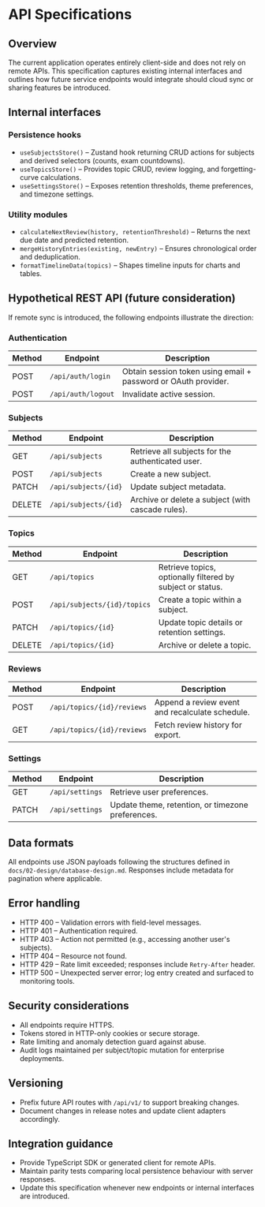 # API Specifications

## Overview
The current application operates entirely client-side and does not rely on remote APIs. This specification captures existing internal interfaces and outlines how future service endpoints would integrate should cloud sync or sharing features be introduced.

## Internal interfaces
### Persistence hooks
- `useSubjectsStore()` – Zustand hook returning CRUD actions for subjects and derived selectors (counts, exam countdowns).
- `useTopicsStore()` – Provides topic CRUD, review logging, and forgetting-curve calculations.
- `useSettingsStore()` – Exposes retention thresholds, theme preferences, and timezone settings.

### Utility modules
- `calculateNextReview(history, retentionThreshold)` – Returns the next due date and predicted retention.
- `mergeHistoryEntries(existing, newEntry)` – Ensures chronological order and deduplication.
- `formatTimelineData(topics)` – Shapes timeline inputs for charts and tables.

## Hypothetical REST API (future consideration)
If remote sync is introduced, the following endpoints illustrate the direction:

### Authentication
| Method | Endpoint | Description |
| --- | --- | --- |
| POST | `/api/auth/login` | Obtain session token using email + password or OAuth provider. |
| POST | `/api/auth/logout` | Invalidate active session. |

### Subjects
| Method | Endpoint | Description |
| --- | --- | --- |
| GET | `/api/subjects` | Retrieve all subjects for the authenticated user. |
| POST | `/api/subjects` | Create a new subject. |
| PATCH | `/api/subjects/{id}` | Update subject metadata. |
| DELETE | `/api/subjects/{id}` | Archive or delete a subject (with cascade rules). |

### Topics
| Method | Endpoint | Description |
| --- | --- | --- |
| GET | `/api/topics` | Retrieve topics, optionally filtered by subject or status. |
| POST | `/api/subjects/{id}/topics` | Create a topic within a subject. |
| PATCH | `/api/topics/{id}` | Update topic details or retention settings. |
| DELETE | `/api/topics/{id}` | Archive or delete a topic. |

### Reviews
| Method | Endpoint | Description |
| --- | --- | --- |
| POST | `/api/topics/{id}/reviews` | Append a review event and recalculate schedule. |
| GET | `/api/topics/{id}/reviews` | Fetch review history for export. |

### Settings
| Method | Endpoint | Description |
| --- | --- | --- |
| GET | `/api/settings` | Retrieve user preferences. |
| PATCH | `/api/settings` | Update theme, retention, or timezone preferences. |

## Data formats
All endpoints use JSON payloads following the structures defined in `docs/02-design/database-design.md`. Responses include metadata for pagination where applicable.

## Error handling
- HTTP 400 – Validation errors with field-level messages.
- HTTP 401 – Authentication required.
- HTTP 403 – Action not permitted (e.g., accessing another user's subjects).
- HTTP 404 – Resource not found.
- HTTP 429 – Rate limit exceeded; responses include `Retry-After` header.
- HTTP 500 – Unexpected server error; log entry created and surfaced to monitoring tools.

## Security considerations
- All endpoints require HTTPS.
- Tokens stored in HTTP-only cookies or secure storage.
- Rate limiting and anomaly detection guard against abuse.
- Audit logs maintained per subject/topic mutation for enterprise deployments.

## Versioning
- Prefix future API routes with `/api/v1/` to support breaking changes.
- Document changes in release notes and update client adapters accordingly.

## Integration guidance
- Provide TypeScript SDK or generated client for remote APIs.
- Maintain parity tests comparing local persistence behaviour with server responses.
- Update this specification whenever new endpoints or internal interfaces are introduced.
